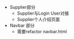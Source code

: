 - Supplier部分
    - Supplier与Login User对接
    - Supplier个人介绍页面
- Navbar 部分
    - 需要refactor navbar.html


